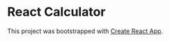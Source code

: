 # React Calculator

This project was bootstrapped with [Create React App](https://github.com/facebook/create-react-app).
